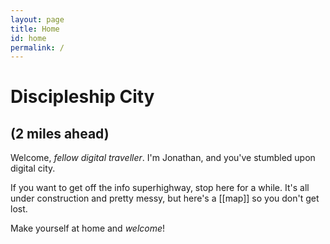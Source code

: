 ```yaml
---
layout: page
title: Home
id: home
permalink: /
---
```


# Discipleship City
## (2 miles ahead)

Welcome, _fellow digital traveller_. 
I'm Jonathan, and you've stumbled upon digital city. 

If you want to get off the info superhighway, stop here for a while. 
It's all under construction and pretty messy, but here's a [[map]] so you don't get lost. 

Make yourself at home and *welcome*!


<style>
  .wrapper {
    max-width: 46em;
  }
</style>
